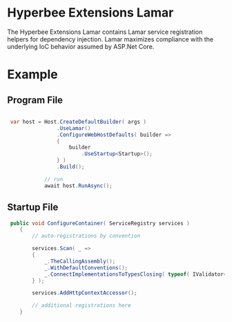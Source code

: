 ﻿
# Hyperbee Extensions Lamar

The Hyperbee Extensions Lamar contains Lamar service registration helpers for dependency injection.  Lamar maximizes compliance with the underlying IoC behavior assumed by ASP.Net Core. 

# Example

## Program File
```csharp

 var host = Host.CreateDefaultBuilder( args )
                .UseLamar()
                .ConfigureWebHostDefaults( builder =>
                {
                    builder
                        .UseStartup<Startup>();
                } )
                .Build();

            // run
            await host.RunAsync();
```

## Startup File
```csharp
 public void ConfigureContainer( ServiceRegistry services )
    {
        // auto-registrations by convention

        services.Scan( _ =>
        {
            _.TheCallingAssembly();
            _.WithDefaultConventions();
            _.ConnectImplementationsToTypesClosing( typeof( IValidator<> ), ServiceLifetime.Transient );
        } );

        services.AddHttpContextAccessor();

        // additional registrations here
    }
```